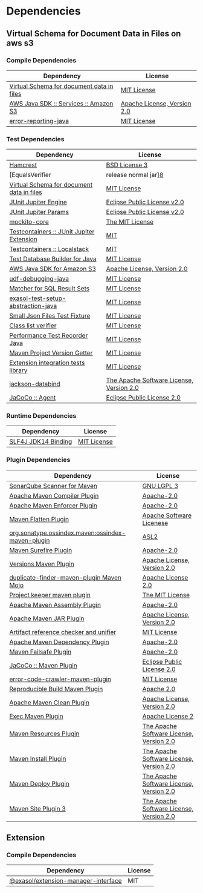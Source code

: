 <!-- @formatter:off -->
# Dependencies

## Virtual Schema for Document Data in Files on aws s3

### Compile Dependencies

| Dependency                                     | License                          |
| ---------------------------------------------- | -------------------------------- |
| [Virtual Schema for document data in files][0] | [MIT License][1]                 |
| [AWS Java SDK :: Services :: Amazon S3][2]     | [Apache License, Version 2.0][3] |
| [error-reporting-java][4]                      | [MIT License][5]                 |

### Test Dependencies

| Dependency                                      | License                                       |
| ----------------------------------------------- | --------------------------------------------- |
| [Hamcrest][6]                                   | [BSD License 3][7]                            |
| [EqualsVerifier | release normal jar][8]        | [Apache License, Version 2.0][9]              |
| [Virtual Schema for document data in files][0]  | [MIT License][1]                              |
| [JUnit Jupiter Engine][10]                      | [Eclipse Public License v2.0][11]             |
| [JUnit Jupiter Params][10]                      | [Eclipse Public License v2.0][11]             |
| [mockito-core][12]                              | [The MIT License][13]                         |
| [Testcontainers :: JUnit Jupiter Extension][14] | [MIT][15]                                     |
| [Testcontainers :: Localstack][14]              | [MIT][15]                                     |
| [Test Database Builder for Java][16]            | [MIT License][17]                             |
| [AWS Java SDK for Amazon S3][2]                 | [Apache License, Version 2.0][3]              |
| [udf-debugging-java][18]                        | [MIT License][19]                             |
| [Matcher for SQL Result Sets][20]               | [MIT License][21]                             |
| [exasol-test-setup-abstraction-java][22]        | [MIT License][23]                             |
| [Small Json Files Test Fixture][24]             | [MIT License][25]                             |
| [Class list verifier][26]                       | [MIT License][27]                             |
| [Performance Test Recorder Java][28]            | [MIT License][29]                             |
| [Maven Project Version Getter][30]              | [MIT License][31]                             |
| [Extension integration tests library][32]       | [MIT License][33]                             |
| [jackson-databind][34]                          | [The Apache Software License, Version 2.0][9] |
| [JaCoCo :: Agent][35]                           | [Eclipse Public License 2.0][36]              |

### Runtime Dependencies

| Dependency                | License           |
| ------------------------- | ----------------- |
| [SLF4J JDK14 Binding][37] | [MIT License][38] |

### Plugin Dependencies

| Dependency                                              | License                                        |
| ------------------------------------------------------- | ---------------------------------------------- |
| [SonarQube Scanner for Maven][39]                       | [GNU LGPL 3][40]                               |
| [Apache Maven Compiler Plugin][41]                      | [Apache-2.0][9]                                |
| [Apache Maven Enforcer Plugin][42]                      | [Apache-2.0][9]                                |
| [Maven Flatten Plugin][43]                              | [Apache Software Licenese][9]                  |
| [org.sonatype.ossindex.maven:ossindex-maven-plugin][44] | [ASL2][45]                                     |
| [Maven Surefire Plugin][46]                             | [Apache-2.0][9]                                |
| [Versions Maven Plugin][47]                             | [Apache License, Version 2.0][9]               |
| [duplicate-finder-maven-plugin Maven Mojo][48]          | [Apache License 2.0][49]                       |
| [Project keeper maven plugin][50]                       | [The MIT License][51]                          |
| [Apache Maven Assembly Plugin][52]                      | [Apache-2.0][9]                                |
| [Apache Maven JAR Plugin][53]                           | [Apache License, Version 2.0][9]               |
| [Artifact reference checker and unifier][54]            | [MIT License][55]                              |
| [Apache Maven Dependency Plugin][56]                    | [Apache-2.0][9]                                |
| [Maven Failsafe Plugin][57]                             | [Apache-2.0][9]                                |
| [JaCoCo :: Maven Plugin][58]                            | [Eclipse Public License 2.0][36]               |
| [error-code-crawler-maven-plugin][59]                   | [MIT License][60]                              |
| [Reproducible Build Maven Plugin][61]                   | [Apache 2.0][45]                               |
| [Apache Maven Clean Plugin][62]                         | [Apache License, Version 2.0][9]               |
| [Exec Maven Plugin][63]                                 | [Apache License 2][9]                          |
| [Maven Resources Plugin][64]                            | [The Apache Software License, Version 2.0][45] |
| [Maven Install Plugin][65]                              | [The Apache Software License, Version 2.0][45] |
| [Maven Deploy Plugin][66]                               | [The Apache Software License, Version 2.0][45] |
| [Maven Site Plugin 3][67]                               | [The Apache Software License, Version 2.0][45] |

## Extension

### Compile Dependencies

| Dependency                                | License |
| ----------------------------------------- | ------- |
| [@exasol/extension-manager-interface][68] | MIT     |

[0]: https://github.com/exasol/virtual-schema-common-document-files/
[1]: https://github.com/exasol/virtual-schema-common-document-files/blob/main/LICENSE
[2]: https://aws.amazon.com/sdkforjava
[3]: https://aws.amazon.com/apache2.0
[4]: https://github.com/exasol/error-reporting-java/
[5]: https://github.com/exasol/error-reporting-java/blob/main/LICENSE
[6]: http://hamcrest.org/JavaHamcrest/
[7]: http://opensource.org/licenses/BSD-3-Clause
[8]: https://www.jqno.nl/equalsverifier
[9]: https://www.apache.org/licenses/LICENSE-2.0.txt
[10]: https://junit.org/junit5/
[11]: https://www.eclipse.org/legal/epl-v20.html
[12]: https://github.com/mockito/mockito
[13]: https://github.com/mockito/mockito/blob/main/LICENSE
[14]: https://testcontainers.org
[15]: http://opensource.org/licenses/MIT
[16]: https://github.com/exasol/test-db-builder-java/
[17]: https://github.com/exasol/test-db-builder-java/blob/main/LICENSE
[18]: https://github.com/exasol/udf-debugging-java/
[19]: https://github.com/exasol/udf-debugging-java/blob/main/LICENSE
[20]: https://github.com/exasol/hamcrest-resultset-matcher/
[21]: https://github.com/exasol/hamcrest-resultset-matcher/blob/main/LICENSE
[22]: https://github.com/exasol/exasol-test-setup-abstraction-java/
[23]: https://github.com/exasol/exasol-test-setup-abstraction-java/blob/main/LICENSE
[24]: https://github.com/exasol/small-json-files-test-fixture/
[25]: https://github.com/exasol/small-json-files-test-fixture/blob/main/LICENSE
[26]: https://github.com/exasol/java-class-list-extractor/
[27]: https://github.com/exasol/java-class-list-extractor/blob/main/LICENSE
[28]: https://github.com/exasol/performance-test-recorder-java/
[29]: https://github.com/exasol/performance-test-recorder-java/blob/main/LICENSE
[30]: https://github.com/exasol/maven-project-version-getter/
[31]: https://github.com/exasol/maven-project-version-getter/blob/main/LICENSE
[32]: https://github.com/exasol/extension-manager/
[33]: https://github.com/exasol/extension-manager/blob/main/LICENSE
[34]: https://github.com/FasterXML/jackson
[35]: https://www.eclemma.org/jacoco/index.html
[36]: https://www.eclipse.org/legal/epl-2.0/
[37]: http://www.slf4j.org
[38]: http://www.opensource.org/licenses/mit-license.php
[39]: http://sonarsource.github.io/sonar-scanner-maven/
[40]: http://www.gnu.org/licenses/lgpl.txt
[41]: https://maven.apache.org/plugins/maven-compiler-plugin/
[42]: https://maven.apache.org/enforcer/maven-enforcer-plugin/
[43]: https://www.mojohaus.org/flatten-maven-plugin/
[44]: https://sonatype.github.io/ossindex-maven/maven-plugin/
[45]: http://www.apache.org/licenses/LICENSE-2.0.txt
[46]: https://maven.apache.org/surefire/maven-surefire-plugin/
[47]: https://www.mojohaus.org/versions/versions-maven-plugin/
[48]: https://basepom.github.io/duplicate-finder-maven-plugin
[49]: http://www.apache.org/licenses/LICENSE-2.0.html
[50]: https://github.com/exasol/project-keeper/
[51]: https://github.com/exasol/project-keeper/blob/main/LICENSE
[52]: https://maven.apache.org/plugins/maven-assembly-plugin/
[53]: https://maven.apache.org/plugins/maven-jar-plugin/
[54]: https://github.com/exasol/artifact-reference-checker-maven-plugin/
[55]: https://github.com/exasol/artifact-reference-checker-maven-plugin/blob/main/LICENSE
[56]: https://maven.apache.org/plugins/maven-dependency-plugin/
[57]: https://maven.apache.org/surefire/maven-failsafe-plugin/
[58]: https://www.jacoco.org/jacoco/trunk/doc/maven.html
[59]: https://github.com/exasol/error-code-crawler-maven-plugin/
[60]: https://github.com/exasol/error-code-crawler-maven-plugin/blob/main/LICENSE
[61]: http://zlika.github.io/reproducible-build-maven-plugin
[62]: https://maven.apache.org/plugins/maven-clean-plugin/
[63]: https://www.mojohaus.org/exec-maven-plugin
[64]: http://maven.apache.org/plugins/maven-resources-plugin/
[65]: http://maven.apache.org/plugins/maven-install-plugin/
[66]: http://maven.apache.org/plugins/maven-deploy-plugin/
[67]: http://maven.apache.org/plugins/maven-site-plugin/
[68]: https://registry.npmjs.org/@exasol/extension-manager-interface/-/extension-manager-interface-0.2.0.tgz
